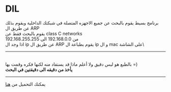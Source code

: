 # DIL

برنامج بسيط يقوم بالبحث عن جميع الاجهزه المتصلة في شبكتك الداخلية ويقوم بذلك عن طريق ال ARP \
يقوم بالبحث فقط عن class C networks\
من 192.168.0.0 الى 192.168.255.255\
اذا وجد ال ip عن طريق ال ARP يقوم بطباعة ال ip و ال mac على الشاشة\

---------------------------------
\
بالطبع هو ليس دقيق ولا أعلم ماذا قد يستفاد منه لكنها فكره وقمت بها =)\
**يأخذ من دقيقه الى دقيقتين في البحث** 

---------------------------------
يمكنك التحميل من <a href="https://github.com/justalghamdi/DIL/releases/download/Release/DIL.exe">هنا</a>
